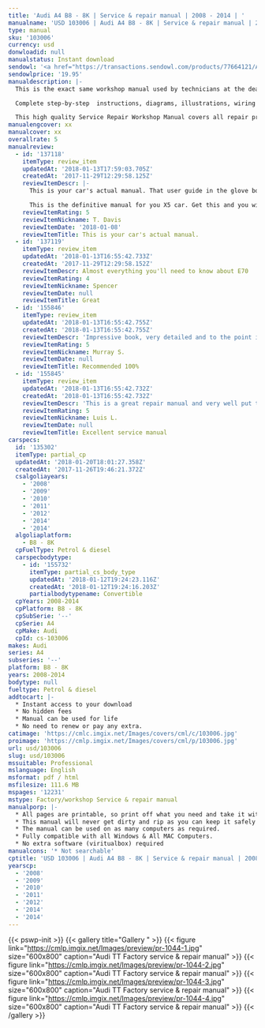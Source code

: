 ```yaml
---
title: 'Audi A4 B8 - 8K | Service & repair manual | 2008 - 2014 | '
manualname: 'USD 103006 | Audi A4 B8 - 8K | Service & repair manual | 2008 - 2014 | '
type: manual
sku: '103006'
currency: usd
donwloadid: null
manualstatus: Instant download
sendowl: '<a href="https://transactions.sendowl.com/products/77664121/A8BE4879/add_to_cart" rel="nofollow"><img src="https://cml.imgix.net/Images/assets/add_to_cart.jpg" /></a><script type="text/javascript" src="https://transactions.sendowl.com/assets/sendowl.js" ></script>'
sendowlprice: '19.95'
manualdescription: |-
  This is the exact same workshop manual used by technicians at the dealerships to maintain, service, diagnose and repair your vehicle.

  Complete step-by-step  instructions, diagrams, illustrations, wiring schematics, and specifications to completely repair your vehicle with ease!

  This high quality Service Repair Workshop Manual covers all repair procedures A-Z. Every repair and service procedure is covered. Instant download
manualengcover: xx
manualcover: xx
overallrate: 5
manualreview:
  - id: '137118'
    itemType: review_item
    updatedAt: '2018-01-13T17:59:03.705Z'
    createdAt: '2017-11-29T12:29:58.125Z'
    reviewItemDescr: |-
      This is your car's actual manual. That user guide in the glove box is just a taster.

      This is the definitive manual for you X5 car. Get this and you will get your car; you'll understand what your mechanic is recommending and why; you'll know what you can do and how to do it.
    reviewItemRating: 5
    reviewItemNickname: T. Davis
    reviewItemDate: '2018-01-08'
    reviewItemTitle: This is your car's actual manual.
  - id: '137119'
    itemType: review_item
    updatedAt: '2018-01-13T16:55:42.733Z'
    createdAt: '2017-11-29T12:29:58.152Z'
    reviewItemDescr: Almost everything you'll need to know about E70
    reviewItemRating: 4
    reviewItemNickname: Spencer
    reviewItemDate: null
    reviewItemTitle: Great
  - id: '155846'
    itemType: review_item
    updatedAt: '2018-01-13T16:55:42.755Z'
    createdAt: '2018-01-13T16:55:42.755Z'
    reviewItemDescr: 'Impressive book, very detailed and to the point information!'
    reviewItemRating: 5
    reviewItemNickname: Murray S.
    reviewItemDate: null
    reviewItemTitle: Recommended 100%
  - id: '155845'
    itemType: review_item
    updatedAt: '2018-01-13T16:55:42.732Z'
    createdAt: '2018-01-13T16:55:42.732Z'
    reviewItemDescr: 'This is a great repair manual and very well put together. So far it''s been perfect, I haven''t run into things it doesn''t cover or lacking detail as some other brands do'
    reviewItemRating: 5
    reviewItemNickname: Luis L.
    reviewItemDate: null
    reviewItemTitle: Excellent service manual
carspecs:
  id: '135302'
  itemType: partial_cp
  updatedAt: '2018-01-20T18:01:27.358Z'
  createdAt: '2017-11-26T19:46:21.372Z'
  csalgoliayears:
    - '2008'
    - '2009'
    - '2010'
    - '2011'
    - '2012'
    - '2014'
    - '2014'
  algoliaplatform:
    - B8 - 8K
  cpFuelType: Petrol & diesel
  carspecbodytype:
    - id: '155732'
      itemType: partial_cs_body_type
      updatedAt: '2018-01-12T19:24:23.116Z'
      createdAt: '2018-01-12T19:24:16.203Z'
      partialbodytypename: Convertible
  cpYears: 2008-2014
  cpPlatform: B8 - 8K
  cpSubSerie: '--'
  cpSerie: A4
  cpMake: Audi
  cpId: cs-103006
makes: Audi
series: A4
subseries: '--'
platform: B8 - 8K
years: 2008-2014
bodytype: null
fueltype: Petrol & diesel
addtocart: |-
  * Instant access to your download
  * No hidden fees
  * Manual can be used for life
  * No need to renew or pay any extra.
catimage: 'https://cmlc.imgix.net/Images/covers/cml/c/103006.jpg'
proimage: 'https://cmlp.imgix.net/Images/covers/cml/p/103006.jpg'
url: usd/103006
slug: usd/103006
mssuitable: Professional
mslanguage: English
msformat: pdf / html
msfilesize: 111.6 MB
mspages: '12231'
mstype: Factory/workshop Service & repair manual
manualporp: |-
  * All pages are printable, so print off what you need and take it with you into the garage or workshop
  * This manual will never get dirty and rip as you can keep it safely on your PC and print the pages you need in matter of seconds.
  * The manual can be used on as many computers as required.
  * Fully compatible with all Windows & All MAC Computers.
  * No extra software (viritualbox) required
manualcons: '* Not searchable'
cptitle: 'USD 103006 | Audi A4 B8 - 8K | Service & repair manual | 2008 - 2014 | '
yearscp:
  - '2008'
  - '2009'
  - '2010'
  - '2011'
  - '2012'
  - '2014'
  - '2014'
---
```


{{< pswp-init >}}
{{< gallery title="Gallery " >}}
{{< figure link="https://cmlp.imgix.net/Images/preview/pr-1044-1.jpg" size="600x800" caption="Audi TT Factory service & repair manual" >}}
{{< figure link="https://cmlp.imgix.net/Images/preview/pr-1044-2.jpg" size="600x800" caption="Audi TT Factory service & repair manual" >}}
{{< figure link="https://cmlp.imgix.net/Images/preview/pr-1044-3.jpg" size="600x800" caption="Audi TT Factory service & repair manual" >}}
{{< figure link="https://cmlp.imgix.net/Images/preview/pr-1044-4.jpg" size="600x800" caption="Audi TT Factory service & repair manual" >}}
{{< /gallery >}}